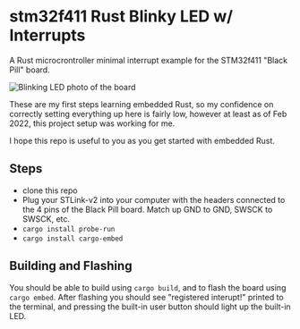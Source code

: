 # stm32f411 Rust Blinky LED w/ Interrupts

A Rust microcrontroller minimal interrupt example for the STM32f411 "Black Pill" board.

![Blinking LED photo of the board](https://user-images.githubusercontent.com/175496/154872263-3b432685-2bfe-4557-bd3e-8ba7c4261147.jpg)

These are my first steps learning embedded Rust, so my confidence on correctly setting
everything up here is fairly low, however at least as of Feb 2022, this project setup
was working for me.

I hope this repo is useful to you as you get started with embedded Rust.

## Steps

- clone this repo
- Plug your STLink-v2 into your computer with the headers connected to the 4 pins of the Black Pill board. Match up GND to GND, SWSCK to SWSCK, etc.
- `cargo install probe-run`
- `cargo install cargo-embed`

## Building and Flashing

You should be able to build using `cargo build`, and to flash the board using `cargo embed`.
After flashing you should see "registered interupt!" printed to the terminal, and pressing the built-in user button should light up the built-in LED.
